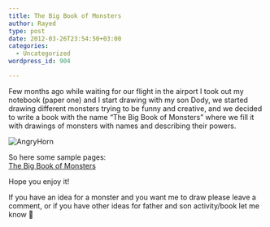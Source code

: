 ```yaml
---
title: The Big Book of Monsters
author: Rayed
type: post
date: 2012-03-26T23:54:50+03:00
categories:
  - Uncategorized
wordpress_id: 904

---
```

<p>Few months ago while waiting for our flight in the airport I took out my notebook (paper one) and I start drawing with my son Dody, we started drawing different monsters trying to be funny and creative, and we decided to write a book with the name &#8220;The Big Book of Monsters&#8221; where we fill it with drawings of monsters with names and describing their powers.</p>
<p><img src="http://farm7.staticflickr.com/6213/6872681606_0b777acdb4_n_d.jpg"  alt="AngryHorn" title="AngryHorn" /></p>
<p>So here some sample pages:<br />
<a href="http://www.flickr.com/photos/rayed/sets/72157629310316540/">The Big Book of Monsters</a></p>
<p>Hope you enjoy it!</p>
<p>If you have an idea for a monster and you want me to draw please leave a comment, or if you have other ideas for father and son activity/book let me know 🙂</p>
